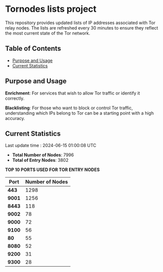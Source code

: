 # Tornodes lists project

This repository provides updated lists of IP addresses associated with Tor relay nodes. The lists are refreshed every 30 minutes to ensure they reflect the most current state of the Tor network.

## Table of Contents

- [Purpose and Usage](#purpose-and-usage)
- [Current Statistics](#current-statistics)


## Purpose and Usage

**Enrichment**: For services that wish to allow Tor traffic or identify it correctly.

**Blacklisting**: For those who want to block or control Tor traffic, understanding which IPs belong to Tor can be a starting point with a high accuracy.

## Current Statistics

Last update time : 2024-06-15 01:00:08 UTC

- **Total Number of Nodes**: 7996
- **Total of Entry Nodes**: 3802

**TOP 10 PORTS USED FOR TOR ENTRY NODES**

| **Port** | **Number of Nodes** |
|------|-----------------|
| **443**   | 1298  |
| **9001**   | 1256  |
| **8443**   | 118  |
| **9002**   | 78  |
| **9000**   | 72  |
| **9100**   | 56  |
| **80**   | 55  |
| **8080**   | 52  |
| **9200**   | 31  |
| **9300**   | 28  |


